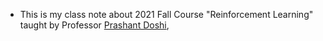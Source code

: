  - This is my class note about 2021 Fall Course "Reinforcement Learning" taught by Professor [Prashant Doshi](https://www.cs.uga.edu/directory/people/prashant-doshi),
